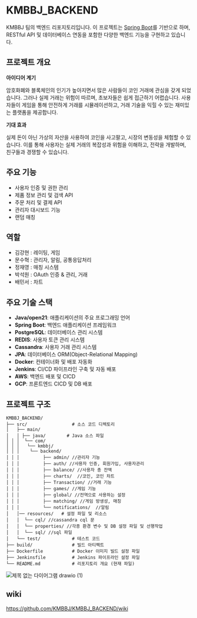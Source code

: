 # KMBBJ_BACKEND

KMBBJ 팀의 백엔드 리포지토리입니다. 이 프로젝트는 [Spring Boot](https://spring.io/projects/spring-boot)를 기반으로 하며, RESTful API 및 데이터베이스 연동을 포함한 다양한 백엔드 기능을 구현하고 있습니다.

## 프로젝트 개요

**아이디어 계기**

암호화폐와 블록체인의 인기가 높아지면서 많은 사람들이 코인 거래에 관심을 갖게 되었습니다. 그러나 실제 거래는 위험이 따르며, 초보자들은 쉽게 접근하기 어렵습니다. 사용자들이 게임을 통해 안전하게 거래를 시뮬레이션하고, 거래 기술을 익힐 수 있는 재미있는 플랫폼을 제공합니다.

**기대 효과**

실제 돈이 아닌 가상의 자산을 사용하여 코인을 사고팔고, 시장의 변동성을 체험할 수 있습니다. 이를 통해 사용자는 실제 거래의 복잡성과 위험을 이해하고, 전략을 개발하며, 친구들과 경쟁할 수 있습니다.


## 주요 기능
- 사용자 인증 및 권한 관리
- 제품 정보 관리 및 검색 API
- 주문 처리 및 결제 API
- 관리자 대시보드 기능
- 랜덤 매칭

## 역할
- 김강현 : 레이팅, 게임
- 문수혁 : 관리자, 알림, 공통응답처리
- 정재영 : 매칭 시스템
- 박석원 : OAuth 인증 & 관리, 거래
- 배민서 : 차트

## 주요 기술 스택

- **Java/open21**: 애플리케이션의 주요 프로그래밍 언어
- **Spring Boot**: 백엔드 애플리케이션 프레임워크
- **PostgreSQL**: 데이터베이스 관리 시스템
- **REDIS**: 사용자 토큰 관리 시스템
- **Cassandra**: 사용자 거래 관리 시스템
- **JPA**: 데이터베이스 ORM(Object-Relational Mapping)
- **Docker**: 컨테이너화 및 배포 자동화
- **Jenkins**: CI/CD 파이프라인 구축 및 자동 배포
- **AWS**: 백엔드 배포 및 CICD
- **GCP**: 프론트엔드 CICD 및 DB 배포

## 프로젝트 구조

```plaintext
KMBBJ_BACKEND/
├── src/                 # 소스 코드 디렉토리
│   ├── main/
│   │ ├── java/        # Java 소스 파일
│ │ │  └── com/ 
│ │ │   └── kmbbj/ 
│ │ │    └── backend/ 
│ │ │         ├── admin/ //관리자 기능
│ │ │         ├── auth/ //사용자 인증, 회원가입, 사용자관리
│ │ │         ├── balance/ //사용자 총 잔액
│ │ │         ├── charts/  //코인, 코인 차트
│ │ │         ├── Transaction/ //거래 기능
│ │ │         ├── games/ //게임 기능
│ │ │         ├── global/ //전역으로 사용하는 설정
│ │ │         ├── matching/ //게임 방생성, 매칭
│ │ │         └── notifications/  //알림
│   │── resources/   # 설정 파일 및 리소스
│   │  └── cql/ //cassandra cql 문
│   │  └── properties/ //각종 환경 변수 및 DB 설정 파일 및 선행작업
│   │  └── sql/ //sql 파일
│   └── test/            # 테스트 코드
├── build/               # 빌드 아티팩트
├── Dockerfile           # Docker 이미지 빌드 설정 파일
├── Jenkinsfile          # Jenkins 파이프라인 설정 파일
└── README.md            # 리포지토리 개요 (현재 파일)
```
![제목 없는 다이어그램 drawio (1)](https://github.com/user-attachments/assets/1b7885d5-950d-4242-b807-7998c6d636b8)

## wiki
https://github.com/KMBBJ/KMBBJ_BACKEND/wiki
